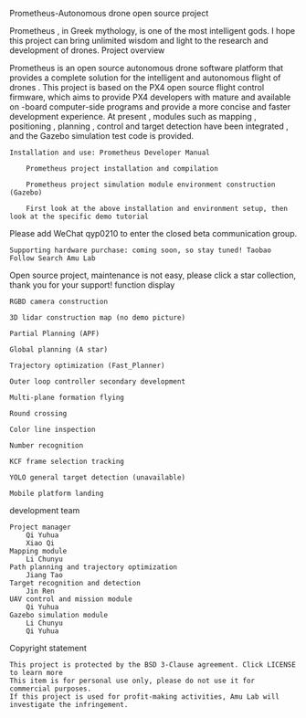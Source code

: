 Prometheus-Autonomous drone open source project

Prometheus , in Greek mythology, is one of the most intelligent gods. I hope this project can bring unlimited wisdom and light to the research and development of drones.
Project overview

Prometheus is an open source autonomous drone software platform that provides a complete solution for the intelligent and autonomous flight of drones . This project is based on the PX4 open source flight control firmware, which aims to provide PX4 developers with mature and available on -board computer-side programs and provide a more concise and faster development experience. At present , modules such as mapping , positioning , planning , control and target detection have been integrated , and the Gazebo simulation test code is provided.

    Installation and use: Prometheus Developer Manual

        Prometheus project installation and compilation

        Prometheus project simulation module environment construction (Gazebo)

        First look at the above installation and environment setup, then look at the specific demo tutorial

Please add WeChat qyp0210 to enter the closed beta communication group.

    Supporting hardware purchase: coming soon, so stay tuned! Taobao Follow Search Amu Lab

Open source project, maintenance is not easy, please click a star collection, thank you for your support!
function display

    RGBD camera construction

    3D lidar construction map (no demo picture)

    Partial Planning (APF)

    Global planning (A star)

    Trajectory optimization (Fast_Planner)

    Outer loop controller secondary development

    Multi-plane formation flying

    Round crossing

    Color line inspection

    Number recognition

    KCF frame selection tracking

    YOLO general target detection (unavailable)

    Mobile platform landing

development team

    Project manager
        Qi Yuhua
        Xiao Qi
    Mapping module
        Li Chunyu
    Path planning and trajectory optimization
        Jiang Tao
    Target recognition and detection
        Jin Ren
    UAV control and mission module
        Qi Yuhua
    Gazebo simulation module
        Li Chunyu
        Qi Yuhua

Copyright statement

    This project is protected by the BSD 3-Clause agreement. Click LICENSE to learn more
    This item is for personal use only, please do not use it for commercial purposes.
    If this project is used for profit-making activities, Amu Lab will investigate the infringement.
